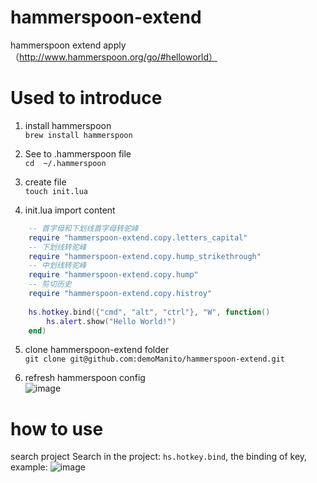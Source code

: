 # hammerspoon-extend
hammerspoon extend apply （http://www.hammerspoon.org/go/#helloworld）

# Used to introduce
1. install hammerspoon <br>
`brew install hammerspoon`

2. See to .hammerspoon file <br>
`cd  ~/.hammerspoon`

3. create file <br>
`touch init.lua`

4. init.lua import content
```lua
    -- 首字母和下划线首字母转驼峰
    require "hammerspoon-extend.copy.letters_capital"
    -- 下划线转驼峰
    require "hammerspoon-extend.copy.hump_strikethrough"
    -- 中划线转驼峰
    require "hammerspoon-extend.copy.hump"
    -- 剪切历史
    require "hammerspoon-extend.copy.histroy"
   
    hs.hotkey.bind({"cmd", "alt", "ctrl"}, "W", function()
        hs.alert.show("Hello World!")
    end)
```

5. clone hammerspoon-extend folder <br>
`git clone git@github.com:demoManito/hammerspoon-extend.git`

6. refresh hammerspoon config <br>
![image](https://user-images.githubusercontent.com/27986239/142556385-1a97be52-c970-4f5a-b7ef-43def1af4812.png)


# how to use
search project Search in the project: `hs.hotkey.bind`, the binding of key, example:
![image](https://user-images.githubusercontent.com/27986239/142556484-2ba2850f-27d8-405c-8122-c87a83bb2327.png)

